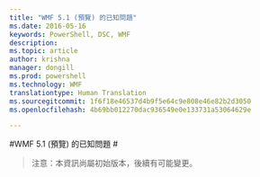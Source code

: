 ```yaml
---
title: "WMF 5.1 (預覽) 的已知問題"
ms.date: 2016-05-16
keywords: PowerShell, DSC, WMF
description: 
ms.topic: article
author: krishna
manager: dongill
ms.prod: powershell
ms.technology: WMF
translationtype: Human Translation
ms.sourcegitcommit: 1f6f18e46537d4b9f5e64c9e808e46e82b2d3050
ms.openlocfilehash: 4b69bb012270dac936549e0e133731a53064629e

---
```


#WMF 5.1 (預覽) 的已知問題 #

> 注意：本資訊尚屬初始版本，後續有可能變更。



<!--HONumber=Jul16_HO1-->


